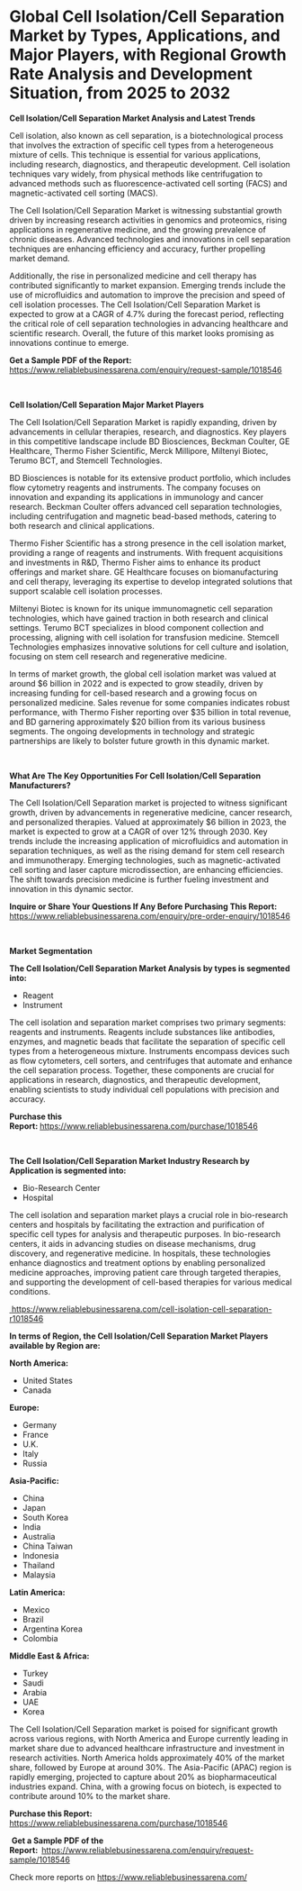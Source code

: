 <p><h1>Global Cell Isolation/Cell Separation Market by Types, Applications, and Major Players, with Regional Growth Rate Analysis and Development Situation, from 2025 to 2032</h1></p><p><strong>Cell Isolation/Cell Separation Market Analysis and Latest Trends</strong></p>
<p><p>Cell isolation, also known as cell separation, is a biotechnological process that involves the extraction of specific cell types from a heterogeneous mixture of cells. This technique is essential for various applications, including research, diagnostics, and therapeutic development. Cell isolation techniques vary widely, from physical methods like centrifugation to advanced methods such as fluorescence-activated cell sorting (FACS) and magnetic-activated cell sorting (MACS).</p><p>The Cell Isolation/Cell Separation Market is witnessing substantial growth driven by increasing research activities in genomics and proteomics, rising applications in regenerative medicine, and the growing prevalence of chronic diseases. Advanced technologies and innovations in cell separation techniques are enhancing efficiency and accuracy, further propelling market demand.</p><p>Additionally, the rise in personalized medicine and cell therapy has contributed significantly to market expansion. Emerging trends include the use of microfluidics and automation to improve the precision and speed of cell isolation processes. The Cell Isolation/Cell Separation Market is expected to grow at a CAGR of 4.7% during the forecast period, reflecting the critical role of cell separation technologies in advancing healthcare and scientific research. Overall, the future of this market looks promising as innovations continue to emerge.</p></p>
<p><strong>Get a Sample PDF of the Report:&nbsp;</strong> <a href="https://www.reliablebusinessarena.com/enquiry/request-sample/1018546?utm_campaign=3286&utm_medium=2&utm_source=Github&utm_content=ia&utm_term=21032025&utm_id=cell-isolationcell-separation">https://www.reliablebusinessarena.com/enquiry/request-sample/1018546</a></p>
<p>&nbsp;</p>
<p><strong>Cell Isolation/Cell Separation Major Market Players</strong></p>
<p><p>The Cell Isolation/Cell Separation Market is rapidly expanding, driven by advancements in cellular therapies, research, and diagnostics. Key players in this competitive landscape include BD Biosciences, Beckman Coulter, GE Healthcare, Thermo Fisher Scientific, Merck Millipore, Miltenyi Biotec, Terumo BCT, and Stemcell Technologies.</p><p>BD Biosciences is notable for its extensive product portfolio, which includes flow cytometry reagents and instruments. The company focuses on innovation and expanding its applications in immunology and cancer research. Beckman Coulter offers advanced cell separation technologies, including centrifugation and magnetic bead-based methods, catering to both research and clinical applications.</p><p>Thermo Fisher Scientific has a strong presence in the cell isolation market, providing a range of reagents and instruments. With frequent acquisitions and investments in R&D, Thermo Fisher aims to enhance its product offerings and market share. GE Healthcare focuses on biomanufacturing and cell therapy, leveraging its expertise to develop integrated solutions that support scalable cell isolation processes.</p><p>Miltenyi Biotec is known for its unique immunomagnetic cell separation technologies, which have gained traction in both research and clinical settings. Terumo BCT specializes in blood component collection and processing, aligning with cell isolation for transfusion medicine. Stemcell Technologies emphasizes innovative solutions for cell culture and isolation, focusing on stem cell research and regenerative medicine.</p><p>In terms of market growth, the global cell isolation market was valued at around $6 billion in 2022 and is expected to grow steadily, driven by increasing funding for cell-based research and a growing focus on personalized medicine. Sales revenue for some companies indicates robust performance, with Thermo Fisher reporting over $35 billion in total revenue, and BD garnering approximately $20 billion from its various business segments. The ongoing developments in technology and strategic partnerships are likely to bolster future growth in this dynamic market.</p></p>
<p>&nbsp;</p>
<p><strong>What Are The Key Opportunities For Cell Isolation/Cell Separation Manufacturers?</strong></p>
<p><p>The Cell Isolation/Cell Separation market is projected to witness significant growth, driven by advancements in regenerative medicine, cancer research, and personalized therapies. Valued at approximately $6 billion in 2023, the market is expected to grow at a CAGR of over 12% through 2030. Key trends include the increasing application of microfluidics and automation in separation techniques, as well as the rising demand for stem cell research and immunotherapy. Emerging technologies, such as magnetic-activated cell sorting and laser capture microdissection, are enhancing efficiencies. The shift towards precision medicine is further fueling investment and innovation in this dynamic sector.</p></p>
<p><strong>Inquire or Share Your Questions If Any Before Purchasing This Report:</strong> <a href="https://www.reliablebusinessarena.com/enquiry/pre-order-enquiry/1018546?utm_campaign=3286&utm_medium=2&utm_source=Github&utm_content=ia&utm_term=21032025&utm_id=cell-isolationcell-separation">https://www.reliablebusinessarena.com/enquiry/pre-order-enquiry/1018546</a></p>
<p>&nbsp;</p>
<p><strong>Market Segmentation</strong></p>
<p><strong>The Cell Isolation/Cell Separation Market Analysis by types is segmented into:</strong></p>
<p><ul><li>Reagent</li><li>Instrument</li></ul></p>
<p><p>The cell isolation and separation market comprises two primary segments: reagents and instruments. Reagents include substances like antibodies, enzymes, and magnetic beads that facilitate the separation of specific cell types from a heterogeneous mixture. Instruments encompass devices such as flow cytometers, cell sorters, and centrifuges that automate and enhance the cell separation process. Together, these components are crucial for applications in research, diagnostics, and therapeutic development, enabling scientists to study individual cell populations with precision and accuracy.</p></p>
<p><strong>Purchase this Report:&nbsp;</strong><a href="https://www.reliablebusinessarena.com/purchase/1018546?utm_campaign=3286&utm_medium=2&utm_source=Github&utm_content=ia&utm_term=21032025&utm_id=cell-isolationcell-separation">https://www.reliablebusinessarena.com/purchase/1018546</a></p>
<p>&nbsp;</p>
<p><strong>The Cell Isolation/Cell Separation Market Industry Research by Application is segmented into:</strong></p>
<p><ul><li>Bio-Research Center</li><li>Hospital</li></ul></p>
<p><p>The cell isolation and separation market plays a crucial role in bio-research centers and hospitals by facilitating the extraction and purification of specific cell types for analysis and therapeutic purposes. In bio-research centers, it aids in advancing studies on disease mechanisms, drug discovery, and regenerative medicine. In hospitals, these technologies enhance diagnostics and treatment options by enabling personalized medicine approaches, improving patient care through targeted therapies, and supporting the development of cell-based therapies for various medical conditions.</p></p>
<p><a href="https://www.reliablebusinessarena.com/cell-isolation-cell-separation-r1018546?utm_campaign=3286&utm_medium=2&utm_source=Github&utm_content=ia&utm_term=21032025&utm_id=cell-isolationcell-separation">&nbsp;https://www.reliablebusinessarena.com/cell-isolation-cell-separation-r1018546</a></p>
<p><strong>In terms of Region, the Cell Isolation/Cell Separation Market Players available by Region are:</strong></p>
<p>
    <p> <strong> North America: </strong>
        <ul>
            <li>United States</li>
            <li>Canada</li>
        </ul>
        </p> 
    <p> <strong> Europe: </strong>
        <ul>
            <li>Germany</li>
            <li>France</li>
            <li>U.K.</li>
            <li>Italy</li>
            <li>Russia</li>
        </ul>
        </p> 
    <p> <strong> Asia-Pacific: </strong>
        <ul>
            <li>China</li>
            <li>Japan</li>
            <li>South Korea</li>
            <li>India</li>
            <li>Australia</li>
            <li>China Taiwan</li>
            <li>Indonesia</li>
            <li>Thailand</li>
            <li>Malaysia</li>
        </ul>
        </p> 
    <p> <strong> Latin America: </strong>
        <ul>
            <li>Mexico</li>
            <li>Brazil</li>
            <li>Argentina Korea</li>
            <li>Colombia</li>
        </ul>
        </p> 
    <p> <strong> Middle East & Africa: </strong>
        <ul>
            <li>Turkey</li>
            <li>Saudi</li>
            <li>Arabia</li>
            <li>UAE</li>
            <li>Korea</li>
        </ul>
    </p>
    </p>
<p><p>The Cell Isolation/Cell Separation market is poised for significant growth across various regions, with North America and Europe currently leading in market share due to advanced healthcare infrastructure and investment in research activities. North America holds approximately 40% of the market share, followed by Europe at around 30%. The Asia-Pacific (APAC) region is rapidly emerging, projected to capture about 20% as biopharmaceutical industries expand. China, with a growing focus on biotech, is expected to contribute around 10% to the market share.</p></p>
<p><strong>Purchase this Report: </strong><a href="https://www.reliablebusinessarena.com/purchase/1018546?utm_campaign=3286&utm_medium=2&utm_source=Github&utm_content=ia&utm_term=21032025&utm_id=cell-isolationcell-separation">https://www.reliablebusinessarena.com/purchase/1018546</a></p>
<p>&nbsp;<strong>Get a Sample PDF of the Report:&nbsp;&nbsp;</strong><a href="https://www.reliablebusinessarena.com/enquiry/request-sample/1018546?utm_campaign=3286&utm_medium=2&utm_source=Github&utm_content=ia&utm_term=21032025&utm_id=cell-isolationcell-separation">https://www.reliablebusinessarena.com/enquiry/request-sample/1018546</a></p>
<p><strong></strong></p>
<p>Check more reports on <a href="https://www.reliablebusinessarena.com/?utm_campaign=3286&utm_medium=2&utm_source=Github&utm_content=ia&utm_term=21032025&utm_id=cell-isolationcell-separation">https://www.reliablebusinessarena.com/</a></p>